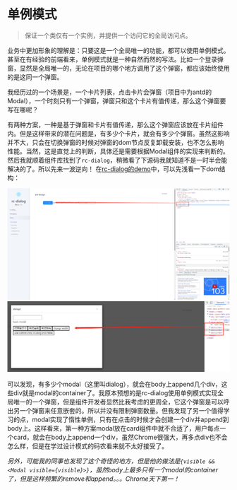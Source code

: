 # 单例模式
> 保证一个类仅有一个实例，并提供一个访问它的全局访问点。

业务中更加形象的理解是：只要这是一个全局唯一的功能，都可以使用单例模式。甚至在有经验的前端看来，单例模式就是一种自然而然的写法。比如一个登录弹窗，显然是全局唯一的，无论在项目的哪个地方调用了这个弹窗，都应该始终使用的是这同一个弹窗。

我经历过的一个场景是，一个卡片列表，点击卡片会弹窗（项目中为antd的Modal），一个时刻只有一个弹窗，弹窗只和这个卡片有值传递，那么这个弹窗要写在哪呢？

有两种方案，一种是基于弹窗和卡片有值传递，那么这个弹窗应该放在卡片组件内。但是这样带来的潜在问题是，有多少个卡片，就会有多少个弹窗。虽然这影响并不大，只会在切换弹窗的时候对弹窗的dom节点反复卸载安装，也不怎么影响性能。当然，这是直觉上的判断，具体还是需要根据Modal组件的实现来判断的。然后我就顺着组件库找到了`rc-dialog`，稍微看了下源码我就知道不是一时半会能解决的了。所以先来一波逆向！
在[rc-dialog的demo](https://dialog-react-component.vercel.app/demo/ant-design)中，可以先浅看一下dom结构：

![rc-dialog的demo的dom结构1](./image/singleton_1.png)
![rc-dialog的demo的dom结构2](./image/singleton_2.png)

可以发现，有多少个modal（这里叫dialog），就会在body上append几个div，这些div就是modal的container了。我原本预想的是rc-dialog使用单例模式实现全局唯一的一个弹窗，但是组件开发者显然比我考虑的更周全，它这个弹窗是可以呼出另一个弹窗来任意嵌套的。所以并没有限制弹窗数量。但我发现了另一个值得学习的点，modal实现了惰性单例，只有在点击的时候才会创建一个div并append到body上。这样看来，第一种方案modal放在card组件中就不合适了，用户每点一个card，就会在body上append一个div，虽然Chrome很强大，再多点div也不会怎么样，但是在学过设计模式的码农看来就不太好接受了。

*另外，可能我的同事也发现了这个奇怪的地方，但是他的做法是`{visible && <Modal visible={visible}>}`，虽然body上最多只有一个modal的container了，但是这样频繁的remove和append。。。Chrome天下第一！*